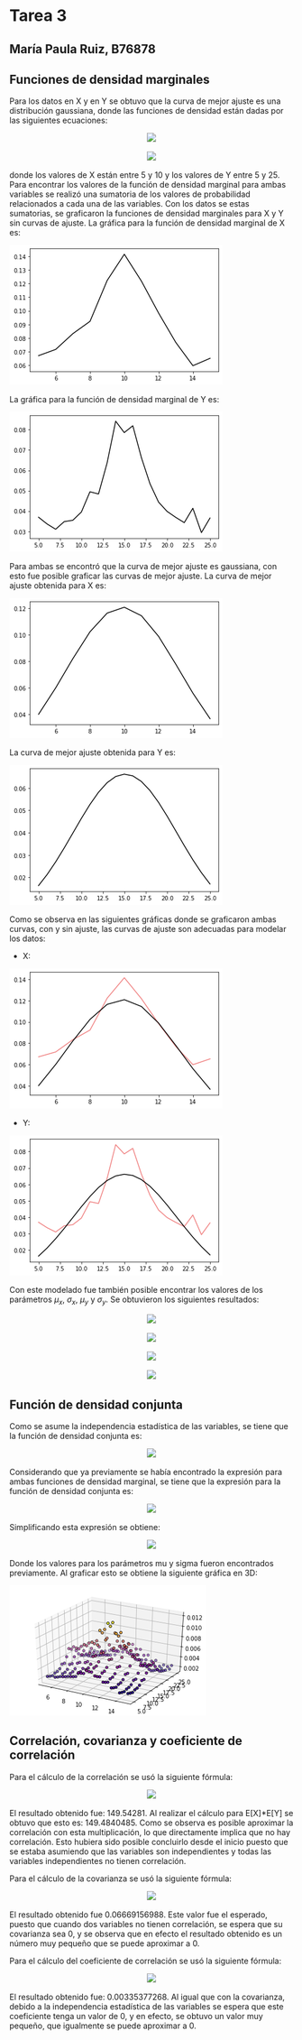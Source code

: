 # Tarea 3
## María Paula Ruiz, B76878

 ## Funciones de densidad marginales
 Para los datos en X y en Y se obtuvo que la curva de mejor ajuste es una distribución gaussiana, donde las funciones de densidad están dadas por las siguientes ecuaciones: 
 
 <p align="center">
  <img src="https://render.githubusercontent.com/render/math?math=f_x(x) = \frac{1}{\sigma \sqrt{2\pi}} \cdot e^{-\frac{(x-\mu)^2}{2\sigma^2}}">  
</p>

 <p align="center">
  <img src="https://render.githubusercontent.com/render/math?math=f_y(y) = \frac{1}{\sigma \sqrt{2\pi}} \cdot e^{-\frac{(y-\mu)^2}{2\sigma^2}}">  
</p>
 
donde los valores de X están entre 5 y 10 y los valores de Y entre 5 y 25. Para encontrar los valores de la función de densidad marginal para ambas variables se realizó una sumatoria de los valores de probabilidad relacionados a cada una de las variables. Con los datos se estas sumatorias, se graficaron la funciones de densidad marginales para X y Y sin curvas de ajuste. La gráfica para la función de densidad marginal de X es:

![Gráfica para la función de densidad marginal de X.](/DensidadX.png)

La gráfica para la función de densidad marginal de Y es: 

![Marginal Y](/DensidadY.png)

Para ambas se encontró que la curva de mejor ajuste es gaussiana, con esto fue posible graficar las curvas de mejor ajuste. La curva de mejor ajuste obtenida para X es: 

![enter image description here](/AjusteX.png)

 La curva de mejor ajuste obtenida para Y es:
 
 ![enter image description here](/AjusteY.png)

Como se observa en las siguientes gráficas donde se graficaron ambas curvas, con y sin ajuste, las curvas de ajuste son adecuadas para modelar los datos: 

 - X: 
 
 ![](/curvasX.png)
 
 - Y: 
 
 ![Y](/curvasY.png)
 
Con este modelado fue también posible encontrar los valores de los parámetros $\mu_x$, $\sigma_x$, $\mu_y$ y $\sigma_y$. Se obtuvieron los siguientes resultados:
<p align="center">
  <img src="https://render.githubusercontent.com/render/math?math=$\mu_x$ = 9.90484381">  
</p>

<p align="center">
  <img src="https://render.githubusercontent.com/render/math?math=$\sigma_x$ = 3.29944286">  
</p>
 
 <p align="center">
  <img src="https://render.githubusercontent.com/render/math?math=$\mu_y$ = 15.0794609">  
</p>

 <p align="center">
  <img src="https://render.githubusercontent.com/render/math?math=$\sigma_y$ = 6.02693775">  
</p>
 

## Función de densidad conjunta
Como se asume la independencia estadística de las variables, se tiene que la función de densidad conjunta es: 
<p align="center">
  <img src="https://render.githubusercontent.com/render/math?math=f_{x,y}(x,y) = f_x(x)\cdot f_y(y)">  
</p>
Considerando que ya previamente se había encontrado la expresión para ambas funciones de densidad marginal, se tiene que la expresión para la función de densidad conjunta es: 

<p align="center">
  <img src="https://render.githubusercontent.com/render/math?math=f_{x,y}(x,y) = (\frac{1}{\sigma \sqrt{2\pi}} \cdot e^{-\frac{(x-\mu)^2}{2\sigma^2}} ) \cdot (\frac{1}{\sigma \sqrt{2\pi}} \cdot e^{-\frac{(y-\mu)^2}{2\sigma^2}})">  
</p>
Simplificando esta expresión se obtiene: 
<p align="center">
  <img src="https://render.githubusercontent.com/render/math?math=f_{x,y}(x,y) = \frac{e^{-\frac{(x-\mu_x)^2}{2\sigma_x^2}-{\frac{(y-\mu_y)^2}{2\sigma_y^2}}}}{2\pi\sigma_x\sigma_y}">  
</p>

Donde los valores para los parámetros mu y sigma fueron encontrados previamente. 
Al graficar esto se obtiene la siguiente gráfica en 3D: 

![xy3D](/densidad3D.png)

## Correlación, covarianza y coeficiente de correlación
Para el cálculo de la correlación se usó la siguiente fórmula: 
<p align="center">
  <img src="https://render.githubusercontent.com/render/math?math=\sum_{y=5}^{25}\sum_{x=5}^{15}xy f_{x,y}(x,y)">  
</p>
El resultado obtenido fue: 149.54281.
Al realizar el cálculo para E[X]*E[Y] se obtuvo que esto es: 149.4840485.
Como se observa es posible aproximar la correlación con esta multiplicación, lo que directamente implica que no hay correlación. Esto hubiera sido posible concluirlo desde el inicio puesto que se estaba asumiendo que las variables son independientes y todas las variables independientes no tienen correlación. 

Para el cálculo de la covarianza se usó la siguiente fórmula: 
<p align="center">
  <img src="https://render.githubusercontent.com/render/math?math=\sum_{y=5}^{25}\sum_{x=5}^{15}(x-\bar{X})(y-\bar{Y}) f_{x,y}(x,y)">  
</p>
El resultado obtenido fue 0.06669156988. Este valor fue el esperado, puesto que cuando dos variables no tienen correlación, se espera que su covarianza sea 0, y se observa que en efecto el resultado obtenido es un número muy pequeño que se puede aproximar a 0. 

Para el cálculo del coeficiente de correlación se usó la siguiente fórmula: 
<p align="center">
  <img src="https://render.githubusercontent.com/render/math?math=\sum_{y=5}^{25}\sum_{x=5}^{15}\frac{(x-\bar{X})}{\sigma_x}\frac{(y-\bar{Y})}{\sigma_y} f_{x,y}(x,y)">  
</p>
El resultado obtenido fue: 0.00335377268. Al igual que con la covarianza, debido a la independencia estadística de las variables se espera que este coeficiente tenga un valor de 0, y en efecto, se obtuvo un valor muy pequeño, que igualmente se puede aproximar a 0. 
